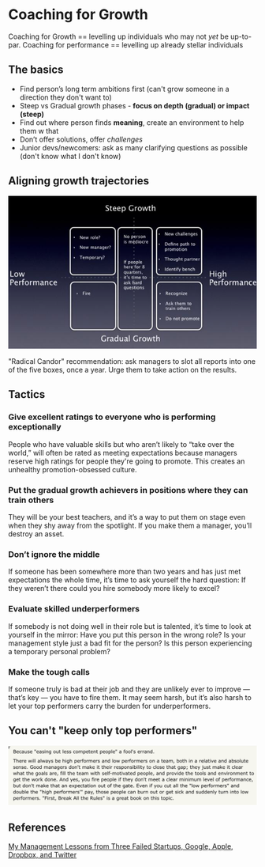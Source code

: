 # Coaching for Growth

Coaching for Growth == levelling up individuals who may not _yet_ be up-to-par. Coaching for performance == levelling up already stellar individuals


## The basics
- Find person’s long term ambitions first (can't grow someone in a direction they don't want to)
- Steep vs Gradual growth phases - **focus on depth (gradual) or impact (steep)**
- Find out where person finds **meaning**, create an environment to help them w that
- Don’t offer solutions, offer *challenges*
- Junior devs/newcomers: ask as many clarifying questions as possible (don't know what I don't know)


## Aligning growth trajectories

![](../imgs/growth_trajectories.png)

"Radical Candor" recommendation: ask managers to slot all reports into one of the five boxes, once a year. Urge them to take action on the results.


## Tactics

### Give excellent ratings to everyone who is performing exceptionally
People who have valuable skills but who aren’t likely to “take over the world,” will often be rated as meeting expectations because managers reserve high ratings for people they're going to promote. This creates an unhealthy promotion-obsessed culture.

### Put the gradual growth achievers in positions where they can train others
They will be your best teachers, and it’s a way to put them on stage even when they shy away from the spotlight. If you make them a manager, you’ll destroy an asset.

### Don’t ignore the middle
If someone has been somewhere more than two years and has just met expectations the whole time, it’s time to ask yourself the hard question: If they weren’t there could you hire somebody more likely to excel?

### Evaluate skilled underperformers
If somebody is not doing well in their role but is talented, it’s time to look at yourself in the mirror: Have you put this person in the wrong role? Is your management style just a bad fit for the person? Is this person experiencing a temporary personal problem?

### Make the tough calls
If someone truly is bad at their job and they are unlikely ever to improve — that’s key — you have to fire them. It may seem harsh, but it’s also harsh to let your top performers carry the burden for underperformers.


## You can't "keep only top performers" 

![](../imgs/no_easing.png)


## References

[My Management Lessons from Three Failed Startups, Google, Apple, Dropbox, and Twitter](https://firstround.com/review/My-Management-Lessons-from-Three-Failed-Startups-Google-Apple-Dropbox-Twitter-and-Square/)